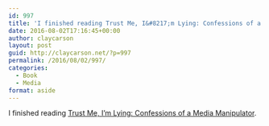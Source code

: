 ```yaml
---
id: 997
title: 'I finished reading Trust Me, I&#8217;m Lying: Confessions of a Media Manipulator'
date: 2016-08-02T17:16:45+00:00
author: claycarson
layout: post
guid: http://claycarson.net/?p=997
permalink: /2016/08/02/997/
categories:
  - Book
  - Media
format: aside
---
```

I finished reading [Trust Me, I&#8217;m Lying: Confessions of a Media Manipulator](http://amazon.com/exec/obidos/ASIN/B0074VTHH0/claycarson0c-20).